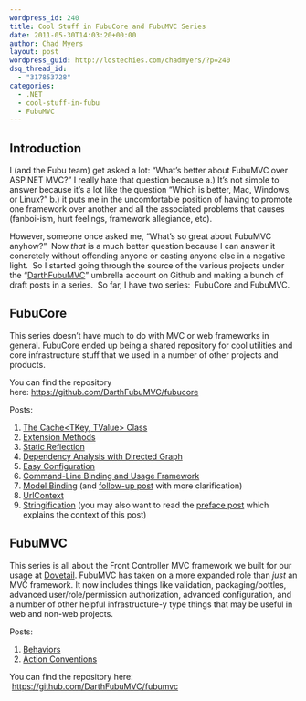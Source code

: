 ```yaml
---
wordpress_id: 240
title: Cool Stuff in FubuCore and FubuMVC Series
date: 2011-05-30T14:03:20+00:00
author: Chad Myers
layout: post
wordpress_guid: http://lostechies.com/chadmyers/?p=240
dsq_thread_id:
  - "317853728"
categories:
  - .NET
  - cool-stuff-in-fubu
  - FubuMVC
---
```

## Introduction

I (and the Fubu team) get asked a lot: &#8220;What&#8217;s better about FubuMVC over ASP.NET MVC?&#8221; I really hate that question because a.) It&#8217;s not simple to answer because it&#8217;s a lot like the question &#8220;Which is better, Mac, Windows, or Linux?&#8221; b.) it puts me in the uncomfortable position of having to promote one framework over another and all the associated problems that causes (fanboi-ism, hurt feelings, framework allegiance, etc).

However, someone once asked me, &#8220;What&#8217;s so great about FubuMVC anyhow?&#8221;  Now _that_ is a much better question because I can answer it concretely without offending anyone or casting anyone else in a negative light.  So I started going through the source of the various projects under the &#8220;[DarthFubuMVC](https://github.com/darthfubumvc)&#8221; umbrella account on Github and making a bunch of draft posts in a series.  So far, I have two series:  FubuCore and FubuMVC.

## FubuCore

This series doesn&#8217;t have much to do with MVC or web frameworks in general. FubuCore ended up being a shared repository for cool utilities and core infrastructure stuff that we used in a number of other projects and products.

You can find the repository here: <https://github.com/DarthFubuMVC/fubucore>

Posts:

  1. [The Cache<TKey, TValue> Class](http://lostechies.com/chadmyers/2011/05/30/cool-stuff-in-fubucore-no-1-cache)
  2. [Extension Methods](http://lostechies.com/chadmyers/2011/05/31/cool-stuff-in-fubucore-no-2-extension-methods/)
  3. [Static Reflection](http://lostechies.com/chadmyers/2011/06/01/cool-stuff-in-fubucore-no-3-static-reflection/)
  4. [Dependency Analysis with Directed Graph](http://lostechies.com/chadmyers/2011/06/02/cool-stuff-in-fubucore-no-4-dependency-analysis-with-directed-graph/)
  5. [Easy Configuration](http://lostechies.com/chadmyers/2011/06/03/cool-stuff-in-fubucore-no-5-easy-configuration/)
  6. [Command-Line Binding and Usage Framework](http://lostechies.com/chadmyers/2011/06/06/cool-stuff-in-fubucore-no-6-command-line/)
  7. [Model Binding](http://lostechies.com/chadmyers/2011/06/08/cool-stuff-in-fubucore-no-7-model-binding/) (and [follow-up post](http://lostechies.com/chadmyers/2011/06/10/a-quick-follow-up-on-model-binding-in-fubucore/) with more clarification)
  8. [UrlContext](http://lostechies.com/chadmyers/2011/06/09/cool-stuff-in-fubucore-no-8-urlcontext/)
  9. [Stringification](http://lostechies.com/chadmyers/2011/06/10/cool-stuff-in-fubucore-no-9-stringification/) (you may also want to read the [preface post](http://lostechies.com/chadmyers/2011/06/10/convention-over-lots-of-code/) which explains the context of this post)

## FubuMVC

This series is all about the Front Controller MVC framework we built for our usage at [Dovetail](http://www.dovetailsoftware.com/). FubuMVC has taken on a more expanded role than _just_ an MVC framework. It now includes things like validation, packaging/bottles, advanced user/role/permission authorization, advanced configuration, and a number of other helpful infrastructure-y type things that may be useful in web and non-web projects.

Posts:

  1. [Behaviors](http://lostechies.com/chadmyers/2011/06/23/cool-stuff-in-fubumvc-no-1-behaviors/)
  2. [Action Conventions](http://lostechies.com/chadmyers/2011/10/07/cool-stuff-in-fubumvc-no-2-action-conventions/ "Action Conventions")

You can find the repository here:  <https://github.com/DarthFubuMVC/fubumvc>